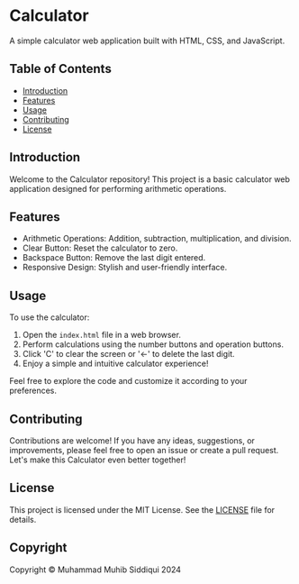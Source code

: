 # Calculator

A simple calculator web application built with HTML, CSS, and JavaScript.

## Table of Contents
- [Introduction](#introduction)
- [Features](#features)
- [Usage](#usage)
- [Contributing](#contributing)
- [License](#license)

## Introduction

Welcome to the Calculator repository! This project is a basic calculator web application designed for performing arithmetic operations.

## Features

- Arithmetic Operations: Addition, subtraction, multiplication, and division.
- Clear Button: Reset the calculator to zero.
- Backspace Button: Remove the last digit entered.
- Responsive Design: Stylish and user-friendly interface.

## Usage

To use the calculator:

1. Open the `index.html` file in a web browser.
2. Perform calculations using the number buttons and operation buttons.
3. Click 'C' to clear the screen or '←' to delete the last digit.
4. Enjoy a simple and intuitive calculator experience!

Feel free to explore the code and customize it according to your preferences.

## Contributing

Contributions are welcome! If you have any ideas, suggestions, or improvements, please feel free to open an issue or create a pull request. Let's make this Calculator even better together!

## License
This project is licensed under the MIT License. See the [LICENSE](LICENSE) file for details.

## Copyright
Copyright © Muhammad Muhib Siddiqui 2024

